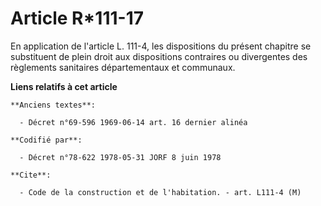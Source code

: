 # Article R*111-17

En application de l'article L. 111-4, les dispositions du présent chapitre se substituent de plein droit aux dispositions
contraires ou divergentes des règlements sanitaires départementaux et communaux.

**Liens relatifs à cet article**

	**Anciens textes**:

	  - Décret n°69-596 1969-06-14 art. 16 dernier alinéa

	**Codifié par**:

	  - Décret n°78-622 1978-05-31 JORF 8 juin 1978

	**Cite**:

	  - Code de la construction et de l'habitation. - art. L111-4 (M)
